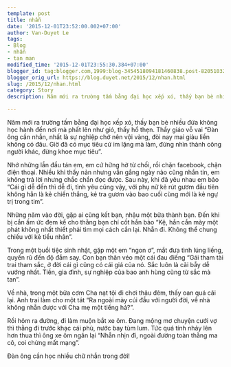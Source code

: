 ```yaml
---
template: post
title: nhẫn
date: '2015-12-01T23:52:00.002+07:00'
author: Van-Duyet Le
tags:
- Blog
- nhẫn
- tan man
modified_time: '2015-12-01T23:55:30.384+07:00'
blogger_id: tag:blogger.com,1999:blog-3454518094181460838.post-8205103247285341602
blogger_orig_url: https://blog.duyet.net/2015/12/nhan.html
slug: /2015/12/nhan.html
category: Story
description: Năm mới ra trường tấm bằng đại học xếp xó, thấy bạn bè nhiều đứa không học hành đến nơi mà phất lên như gió, thấy hổ thẹn. Thầy giáo vỗ vai “Đàn ông cần nhẫn, nhất là sự nghiệp chớ nên vội vàng, đòi nay mai giàu liền không có đâu. Giờ đã có mục tiêu cứ im lặng mà làm, đừng nhìn thành công người khác, đừng khoe mục tiêu”.

---
```


Năm mới ra trường tấm bằng đại học xếp xó, thấy bạn bè nhiều đứa không học hành đến nơi mà phất lên như gió, thấy hổ thẹn. Thầy giáo vỗ vai “Đàn ông cần nhẫn, nhất là sự nghiệp chớ nên vội vàng, đòi nay mai giàu liền không có đâu. Giờ đã có mục tiêu cứ im lặng mà làm, đừng nhìn thành công người khác, đừng khoe mục tiêu”.

Nhớ những lần đầu tán em, em cứ hững hờ từ chối, rồi chặn facebook, chặn điện thoại. Nhiều khi thấy nản nhưng vẫn gắng ngày nào cũng nhắn tin, em không trả lời nhưng chắc chắn đọc được. Sau này, khi đã yêu nhau em bảo “Cái gì dễ đến thì dễ đi, tình yêu cũng vậy, với phụ nữ kẻ rút gươm đầu tiên không hẳn là kẻ chiến thắng, kẻ tra gươm vào bao cuối cùng mới là kẻ ngự trị trong tim”.

Những năm vào đời, gặp ai cũng kết bạn, nhậu một bữa thành bạn. Đến khi bị cắn ấm ức đem kể cho thằng bạn chí cốt hắn bảo “Kệ, hắn cắn mày một phát không nhất thiết phải tìm mọi cách cắn lại. Nhẫn đi. Không thể chung chiếu với kẻ tiểu nhân”.

Trong một buổi tiệc sinh nhật, gặp một em “ngon ơ”, mắt đưa tình lúng liếng, quyến rũ đến độ đắm say. Con bạn thân véo một cái đau điếng “Gái tham tài trai tham sắc, ở đời cái gì cũng có cái giá của nó. Sắc luôn là cãi bẫy dễ vướng nhất. Tiền, gia đình, sự nghiệp của bao anh hùng cũng từ sắc mà tan”.

Về nhà, trong một bữa cơm Cha nạt tội đi chơi thâu đêm, thấy oan quá cãi lại. Anh trai làm cho một tát “Ra ngoài mày cúi đầu với người đời, về nhà không nhẫn được với Cha mẹ một tiếng hả?”.

Rồi hôm ra đường, đi làm muộn bắt xe ôm. Đang mộng mơ chuyện cưới vợ thì thằng đi trước khạc cái phù, nước bay tùm lum. Tức quá tính nhảy lên hơn thua thì ông xe ôm ngăn lại “Nhẫn nhịn đi, ngoài đường toàn thằng ma cô, coi chừng mất mạng”.

Đàn ông cần học nhiều chữ nhẫn trong đời!
